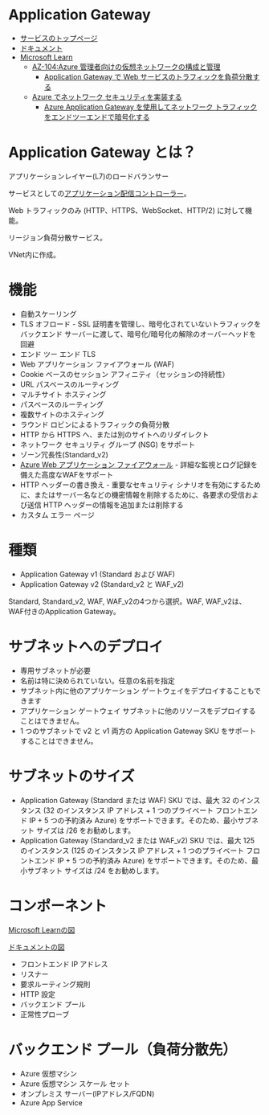 # Application Gateway


- [サービスのトップページ](https://azure.microsoft.com/ja-jp/services/application-gateway/)
- [ドキュメント](https://docs.microsoft.com/ja-jp/azure/application-gateway/)
- [Microsoft Learn ](https://docs.microsoft.com/ja-jp/learn/)
  - [AZ-104:Azure 管理者向けの仮想ネットワークの構成と管理](https://docs.microsoft.com/ja-jp/learn/paths/az-104-manage-virtual-networks/)
    - [Application Gateway で Web サービスのトラフィックを負荷分散する](https://docs.microsoft.com/ja-jp/learn/modules/load-balance-web-traffic-with-application-gateway/)
  - [Azure でネットワーク セキュリティを実装する](https://docs.microsoft.com/ja-jp/learn/paths/implement-network-security/)
    - [Azure Application Gateway を使用してネットワーク トラフィックをエンドツーエンドで暗号化する](https://docs.microsoft.com/ja-jp/learn/modules/end-to-end-encryption-with-app-gateway/)

# Application Gateway とは？

アプリケーションレイヤー(L7)のロードバランサー

サービスとしての[アプリケーション配信コントローラー](https://www.google.com/search?q=%E3%82%A2%E3%83%97%E3%83%AA%E3%82%B1%E3%83%BC%E3%82%B7%E3%83%A7%E3%83%B3%E9%85%8D%E4%BF%A1%E3%82%B3%E3%83%B3%E3%83%88%E3%83%AD%E3%83%BC%E3%83%A9%E3%83%BC)。

Web トラフィックのみ (HTTP、HTTPS、WebSocket、HTTP/2) に対して機能。

リージョン負荷分散サービス。

VNet内に作成。

# 機能

- 自動スケーリング
- TLS オフロード - SSL 証明書を管理し、暗号化されていないトラフィックをバックエンド サーバーに渡して、暗号化/暗号化の解除のオーバーヘッドを回避
- エンド ツー エンド TLS
- Web アプリケーション ファイアウォール (WAF)
- Cookie ベースのセッション アフィニティ（セッションの持続性）
- URL パスベースのルーティング
- マルチサイト ホスティング
- パスベースのルーティング
- 複数サイトのホスティング
- ラウンド ロビンによるトラフィックの負荷分散
- HTTP から HTTPS へ、または別のサイトへのリダイレクト
- ネットワーク セキュリティ グループ (NSG) をサポート
- ゾーン冗長性(Standard_v2)
- [Azure Web アプリケーション ファイアウォール](https://docs.microsoft.com/ja-jp/azure/web-application-firewall/overview) - 詳細な監視とログ記録を備えた高度なWAFをサポート
- HTTP ヘッダーの書き換え - 重要なセキュリティ シナリオを有効にするために、またはサーバー名などの機密情報を削除するために、各要求の受信および送信 HTTP ヘッダーの情報を追加または削除する
- カスタム エラー ページ

# 種類

- Application Gateway v1 (Standard および WAF) 
- Application Gateway v2 (Standard_v2 と WAF_v2) 

Standard, Standard_v2, WAF, WAF_v2の4つから選択。WAF, WAF_v2は、WAF付きのApplication Gateway。

# サブネットへのデプロイ

- 専用サブネットが必要
- 名前は特に決められていない。任意の名前を指定
- サブネット内に他のアプリケーション ゲートウェイをデプロイすることもできます
- アプリケーション ゲートウェイ サブネットに他のリソースをデプロイすることはできません。 
- 1 つのサブネットで v2 と v1 両方の Application Gateway SKU をサポートすることはできません。

# サブネットのサイズ

- Application Gateway (Standard または WAF) SKU では、最大 32 のインスタンス (32 のインスタンス IP アドレス + 1 つのプライベート フロントエンド IP + 5 つの予約済み Azure) をサポートできます。そのため、最小サブネット サイズは /26 をお勧めします。
- Application Gateway (Standard_v2 または WAF_v2) SKU では、最大 125 のインスタンス (125 のインスタンス IP アドレス + 1 つのプライベート フロントエンド IP + 5 つの予約済み Azure) をサポートできます。そのため、最小サブネット サイズは /24 をお勧めします。


# コンポーネント

[Microsoft Learnの図](https://docs.microsoft.com/ja-jp/learn/modules/load-balance-web-traffic-with-application-gateway/4-create-configure-application-gateway)

[ドキュメントの図](https://docs.microsoft.com/ja-jp/azure/application-gateway/configuration-overview)

- フロントエンド IP アドレス
- リスナー
- 要求ルーティング規則
- HTTP 設定
- バックエンド プール
- 正常性プローブ

# バックエンド プール（負荷分散先）

- Azure 仮想マシン
- Azure 仮想マシン スケール セット
- オンプレミス サーバー(IPアドレス/FQDN)
- Azure App Service


